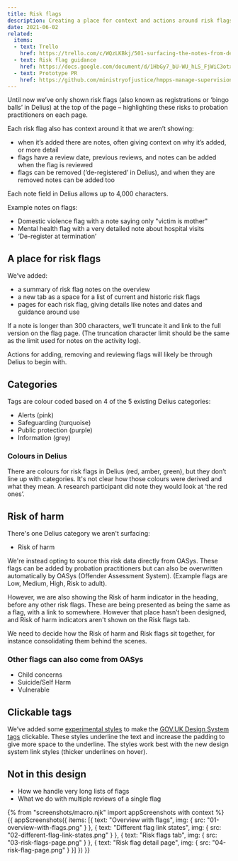 ```yaml
---
title: Risk flags
description: Creating a place for context and actions around risk flags
date: 2021-06-02
related:
  items:
  - text: Trello
    href: https://trello.com/c/WQzLKBkj/501-surfacing-the-notes-from-delius-risk-badges-bingo-balls-registrations
  - text: Risk flag guidance
    href: https://docs.google.com/document/d/1HbGy7_bU-WU_hLS_FjWiC3otxzyrSQQ2RBFkhxZ8Za4/edit
  - text: Prototype PR
    href: https://github.com/ministryofjustice/hmpps-manage-supervisions-prototype/pull/248
---
```


Until now we’ve only shown risk flags (also known as registrations or ‘bingo balls’ in Delius) at the top of the page – highlighting these risks to probation practitioners on each page.

Each risk flag also has context around it that we aren’t showing:

- when it’s added there are notes, often giving context on why it’s added, or more detail
- flags have a review date, previous reviews, and notes can be added when the flag is reviewed
- flags can be removed (‘de-registered’ in Delius), and when they are removed notes can be added too

Each note field in Delius allows up to 4,000 characters.

Example notes on flags:

- Domestic violence flag with a note saying only "victim is mother"
- Mental health flag with a very detailed note about hospital visits
- ‘De-register at termination’

## A place for risk flags

We’ve added:

- a summary of risk flag notes on the overview
- a new tab as a space for a list of current and historic risk flags
- pages for each risk flag, giving details like notes and dates and guidance around use

If a note is longer than 300 characters, we’ll truncate it and link to the full version on the flag page. (The truncation character limit should be the same as the limit used for notes on the activity log).

Actions for adding, removing and reviewing flags will likely be through Delius to begin with.

## Categories

Tags are colour coded based on 4 of the 5 existing Delius categories:

- Alerts (pink)
- Safeguarding (turquoise)
- Public protection (purple)
- Information (grey)

### Colours in Delius

There are colours for risk flags in Delius (red, amber, green), but they don’t line up with categories. It's not clear how those colours were derived and what they mean. A research participant did note they would look at ‘the red ones’.

## Risk of harm

There's one Delius category we aren't surfacing:

- Risk of harm

We're instead opting to source this risk data directly from OASys. These flags can be added by probation practitioners but can also be overwritten automatically by OASys (Offender Assessment System). (Example flags are Low, Medium, High, Risk to adult).

However, we are also showing the Risk of harm indicator in the heading, before any other risk flags. These are being presented as being the same as a flag, with a link to somewhere. However that place hasn’t been designed, and Risk of harm indicators aren't shown on the Risk flags tab.

We need to decide how the Risk of harm and Risk flags sit together, for instance consolidating them behind the scenes.

### Other flags can also come from OASys

- Child concerns
- Suicide/Self Harm
- Vulnerable

## Clickable tags

We’ve added some [experimental styles](#different-flag-link-states) to make the [GOV.UK Design System tags](https://design-system.service.gov.uk/components/tag/) clickable. These styles underline the text and increase the padding to give more space to the underline. The styles work best with the new design system link styles (thicker underlines on hover).

## Not in this design

- How we handle very long lists of flags
- What we do with multiple reviews of a single flag

{% from "screenshots/macro.njk" import appScreenshots with context %}
{{ appScreenshots({
  items: [{
      text: "Overview with flags",
      img: { src: "01-overview-with-flags.png" }
    }, {
      text: "Different flag link states",
      img: { src: "02-different-flag-link-states.png" }
    }, {
      text: "Risk flags tab",
      img: { src: "03-risk-flags-page.png" }
    }, {
      text: "Risk flag detail page",
      img: { src: "04-risk-flag-page.png" }
    }]
}) }}

